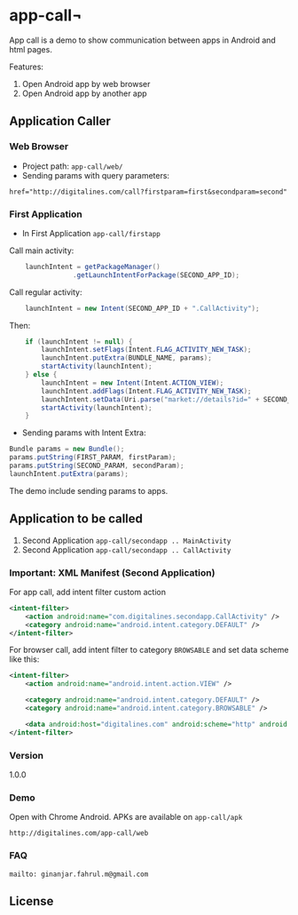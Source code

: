 # app-call¬

App call is a demo to show communication between apps in Android and html pages.

Features:
  1. Open Android app by web browser
  2. Open Android app by another app

## Application Caller
### Web Browser 

  - Project path: `app-call/web/`
  - Sending params with query parameters: 

```
href="http://digitalines.com/call?firstparam=first&secondparam=second"
```

### First Application 

  - In First Application `app-call/firstapp`

Call main activity:

```java
    launchIntent = getPackageManager()
                .getLaunchIntentForPackage(SECOND_APP_ID);
```

Call regular activity:

```java
    launchIntent = new Intent(SECOND_APP_ID + ".CallActivity");
```

Then:

```java
    if (launchIntent != null) {
        launchIntent.setFlags(Intent.FLAG_ACTIVITY_NEW_TASK);
        launchIntent.putExtra(BUNDLE_NAME, params);
        startActivity(launchIntent);
    } else {
        launchIntent = new Intent(Intent.ACTION_VIEW);
        launchIntent.addFlags(Intent.FLAG_ACTIVITY_NEW_TASK);
        launchIntent.setData(Uri.parse("market://details?id=" + SECOND_APP_ID));
        startActivity(launchIntent);
    }
```

  - Sending params with Intent Extra: 

```java
Bundle params = new Bundle();
params.putString(FIRST_PARAM, firstParam);
params.putString(SECOND_PARAM, secondParam);
launchIntent.putExtra(params);
```

The demo include sending params to apps. 

## Application to be called

  1. Second Application `app-call/secondapp .. MainActivity`
  2. Second Application `app-call/secondapp .. CallActivity`

### Important: XML Manifest (Second Application)

For app call, add intent filter custom action

```xml
<intent-filter>
    <action android:name="com.digitalines.secondapp.CallActivity" />
    <category android:name="android.intent.category.DEFAULT" />
</intent-filter>
```

For browser call, add intent filter to category `BROWSABLE` and set data scheme like this:

```xml
<intent-filter>
    <action android:name="android.intent.action.VIEW" />

    <category android:name="android.intent.category.DEFAULT" />
    <category android:name="android.intent.category.BROWSABLE" />

    <data android:host="digitalines.com" android:scheme="http" android:path="/main"/>
</intent-filter>
```

### Version

1.0.0

### Demo

Open with Chrome Android. APKs are available on `app-call/apk`
```
http://digitalines.com/app-call/web
```

### FAQ

`mailto: ginanjar.fahrul.m@gmail.com`

License
----

